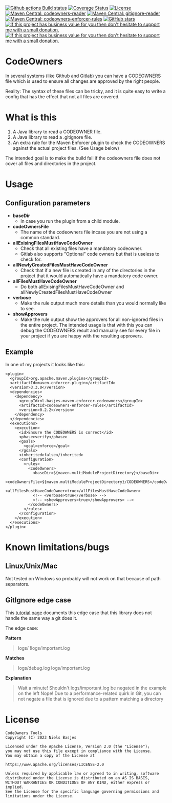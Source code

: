 [![Github actions Build status](https://img.shields.io/github/actions/workflow/status/nielsbasjes/codeowners/build.yml?branch=main)](https://github.com/nielsbasjes/codeowners/actions)
[![Coverage Status](https://img.shields.io/codecov/c/github/nielsbasjes/codeowners)](https://app.codecov.io/gh/nielsbasjes/codeowners)
[![License](https://img.shields.io/:license-apache-blue.svg)](https://www.apache.org/licenses/LICENSE-2.0.html)
[![Maven Central: codeowners-reader](https://img.shields.io/maven-central/v/nl.basjes.codeowners/codeowners-reader.svg?label=codeowners-reader)](https://central.sonatype.com/namespace/nl.basjes.codeowners)
[![Maven Central: gitignore-reader](https://img.shields.io/maven-central/v/nl.basjes.gitignore/gitignore-reader.svg?label=gitignore-reader)](https://central.sonatype.com/namespace/nl.basjes.gitignore)
[![Maven Central: codeowners-enforcer-rules](https://img.shields.io/maven-central/v/nl.basjes.maven.enforcer.codeowners/codeowners-enforcer-rules.svg?label=codeowners-enforcer-rules)](https://central.sonatype.com/namespace/nl.basjes.maven.enforcer.codeowners)
[![GitHub stars](https://img.shields.io/github/stars/nielsbasjes/codeowners?label=GitHub%20stars)](https://github.com/nielsbasjes/codeowners/stargazers)
[![If this project has business value for you then don't hesitate to support me with a small donation.](https://img.shields.io/badge/Sponsor%20me-via%20Github-red.svg)](https://github.com/sponsors/nielsbasjes)
[![If this project has business value for you then don't hesitate to support me with a small donation.](https://img.shields.io/badge/Donations-via%20Paypal-red.svg)](https://www.paypal.me/nielsbasjes)

# CodeOwners
In several systems (like Github and Gitlab) you can have a CODEOWNERS file which is used to ensure all changes are approved by the right people.

Reality: The syntax of these files can be tricky, and it is quite easy to write a config that has the effect that not all files are covered.

# What is this
1) A Java library to read a CODEOWNER file.
2) A Java library to read a .gitignore file.
3) An extra rule for the Maven Enforcer plugin to check the CODEOWNERS against the actual project files. (See Usage below)

The intended goal is to make the build fail if the codeowners file does not cover all files and directories in the project.

# Usage
## Configuration parameters

- **baseDir**
  - In case you run the plugin from a child module.
- **codeOwnersFile**
  - The name of the codeowners file incase you are not using a common standard.
- **allExisingFilesMustHaveCodeOwner**
  - Check that all existing files have a mandatory codeowner.
  - Gitlab also supports "Optional" code owners but that is useless to check for.
- **allNewlyCreatedFilesMustHaveCodeOwner**
  - Check that if a new file is created in any of the directories in the project that it would automatically have a mandatory code owner.
- **allFilesMustHaveCodeOwner**
  - Do both allExisingFilesMustHaveCodeOwner and allNewlyCreatedFilesMustHaveCodeOwner
- **verbose**
    - Make the rule output much more details than you would normally like to see.
- **showApprovers**
    - Make the rule output show the approvers for all non-ignored files in the entire project. The intended usage is that with this you can debug the CODEOWNERS result and manually see for every file in your project if you are happy with the resulting approvers.

## Example
In one of my projects it looks like this:

    <plugin>
      <groupId>org.apache.maven.plugins</groupId>
      <artifactId>maven-enforcer-plugin</artifactId>
      <version>3.3.0</version>
      <dependencies>
        <dependency>
          <groupId>nl.basjes.maven.enforcer.codeowners</groupId>
          <artifactId>codeowners-enforcer-rules</artifactId>
          <version>0.2.2</version>
        </dependency>
      </dependencies>
      <executions>
        <execution>
          <id>Ensure the CODEOWNERS is correct</id>
          <phase>verify</phase>
          <goals>
            <goal>enforce</goal>
          </goals>
          <inherited>false</inherited>
          <configuration>
            <rules>
              <codeOwners>
                <baseDir>${maven.multiModuleProjectDirectory}</baseDir>
                <codeOwnersFile>${maven.multiModuleProjectDirectory}/CODEOWNERS</codeOwnersFile>
                <allFilesMustHaveCodeOwner>true</allFilesMustHaveCodeOwner>
                <!-- <verbose>true</verbose> -->
                <!-- <showApprovers>true</showApprovers> -->
              </codeOwners>
            </rules>
          </configuration>
        </execution>
      </executions>
    </plugin>

# Known limitations/bugs
## Linux/Unix/Mac

Not tested on Windows so probably will not work on that because of path separators.

## GitIgnore edge case
This [tutorial page](https://www.atlassian.com/git/tutorials/saving-changes/gitignore) documents this edge case that this library does not handle the same way a git does it.

The edge case:

**Pattern**
> logs/
> !logs/important.log

**Matches**
> logs/debug.log
> logs/important.log

**Explanation**
> Wait a minute! Shouldn't logs/important.log be negated in the example on the left
> Nope! Due to a performance-related quirk in Git, you can not negate a file that is ignored due to a pattern matching a directory


# License

    CodeOwners Tools
    Copyright (C) 2023 Niels Basjes

    Licensed under the Apache License, Version 2.0 (the "License");
    you may not use this file except in compliance with the License.
    You may obtain a copy of the License at

    https://www.apache.org/licenses/LICENSE-2.0

    Unless required by applicable law or agreed to in writing, software
    distributed under the License is distributed on an AS IS BASIS,
    WITHOUT WARRANTIES OR CONDITIONS OF ANY KIND, either express or implied.
    See the License for the specific language governing permissions and
    limitations under the License.
